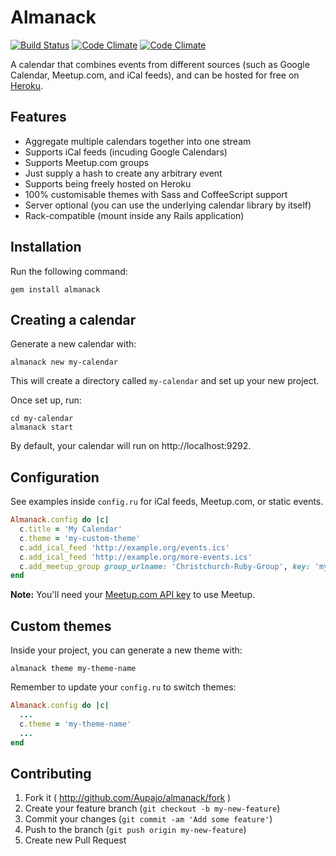 # Almanack

[![Build Status](https://travis-ci.org/Aupajo/sinatra-gcal.svg)](https://travis-ci.org/Aupajo/sinatra-gcal)
[![Code Climate](https://codeclimate.com/github/Aupajo/sinatra-gcal.png)](https://codeclimate.com/github/Aupajo/sinatra-gcal)
[![Code Climate](https://codeclimate.com/github/Aupajo/sinatra-gcal/coverage.png)](https://codeclimate.com/github/Aupajo/sinatra-gcal)

A calendar that combines events from different sources (such as Google Calendar, Meetup.com, and iCal feeds), and can be hosted for free on [Heroku](http://heroku.com).

## Features

* Aggregate multiple calendars together into one stream
* Supports iCal feeds (incuding Google Calendars)
* Supports Meetup.com groups
* Just supply a hash to create any arbitrary event
* Supports being freely hosted on Heroku
* 100% customisable themes with Sass and CoffeeScript support
* Server optional (you can use the underlying calendar library by itself)
* Rack-compatible (mount inside any Rails application)

## Installation

Run the following command:

    gem install almanack

## Creating a calendar

Generate a new calendar with:

    almanack new my-calendar

This will create a directory called `my-calendar` and set up your new project.

Once set up, run:

    cd my-calendar
    almanack start

By default, your calendar will run on http://localhost:9292.

## Configuration

See examples inside `config.ru` for iCal feeds, Meetup.com, or static events.

```ruby
Almanack.config do |c|
  c.title = 'My Calendar'
  c.theme = 'my-custom-theme'
  c.add_ical_feed 'http://example.org/events.ics'
  c.add_ical_feed 'http://example.org/more-events.ics'
  c.add_meetup_group group_urlname: 'Christchurch-Ruby-Group', key: 'mysecretkey'
end
```

**Note:** You'll need your [Meetup.com API key](https://secure.meetup.com/meetup_api/key) to use Meetup.

## Custom themes

Inside your project, you can generate a new theme with:

    almanack theme my-theme-name

Remember to update your `config.ru` to switch themes:

```ruby
Almanack.config do |c|
  ...
  c.theme = 'my-theme-name'
  ...
end
```

## Contributing

1. Fork it ( http://github.com/Aupajo/almanack/fork )
2. Create your feature branch (`git checkout -b my-new-feature`)
3. Commit your changes (`git commit -am 'Add some feature'`)
4. Push to the branch (`git push origin my-new-feature`)
5. Create new Pull Request
